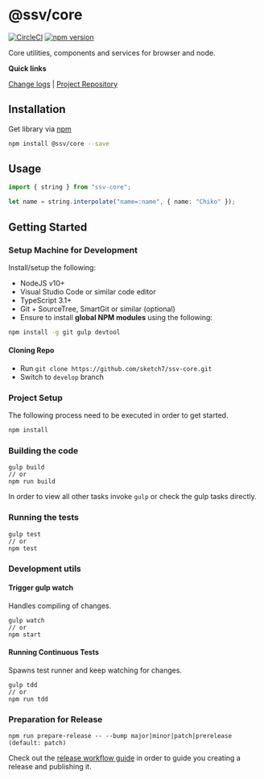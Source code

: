 [projectUri]: https://github.com/sketch7/ssv-core
[projectGit]: https://github.com/sketch7/ssv-core.git
[changeLog]: ./CHANGELOG.md
[releaseWorkflowWiki]: ./docs/RELEASE-WORKFLOW.md

[npm]: https://www.npmjs.com

# @ssv/core
[![CircleCI](https://circleci.com/gh/sketch7/ssv-core.svg?style=shield)](https://circleci.com/gh/sketch7/ssv-core)
[![npm version](https://badge.fury.io/js/%40ssv%2Fcore.svg)](https://badge.fury.io/js/%40ssv%2Fcore)

Core utilities, components and services for browser and node.

**Quick links**

[Change logs][changeLog] | [Project Repository][projectUri]

## Installation

Get library via [npm]
```bash
npm install @ssv/core --save
```

## Usage

```ts
import { string } from "ssv-core";

let name = string.interpolate("name=:name", { name: "Chiko" });
```


## Getting Started

### Setup Machine for Development
Install/setup the following:

- NodeJS v10+
- Visual Studio Code or similar code editor
- TypeScript 3.1+
- Git + SourceTree, SmartGit or similar (optional)
- Ensure to install **global NPM modules** using the following:


```bash
npm install -g git gulp devtool
```


#### Cloning Repo

- Run `git clone https://github.com/sketch7/ssv-core.git`
- Switch to `develop` branch


### Project Setup
The following process need to be executed in order to get started.

```bash
npm install
```


### Building the code

```
gulp build
// or
npm run build
```
In order to view all other tasks invoke `gulp` or check the gulp tasks directly.

### Running the tests

```
gulp test
// or
npm test
```


### Development utils

#### Trigger gulp watch
Handles compiling of changes.
```
gulp watch
// or
npm start
```


#### Running Continuous Tests
Spawns test runner and keep watching for changes.
```
gulp tdd
// or
npm run tdd
```


### Preparation for Release

```
npm run prepare-release -- --bump major|minor|patch|prerelease (default: patch)
```
Check out the [release workflow guide][releaseWorkflowWiki] in order to guide you creating a release and publishing it.